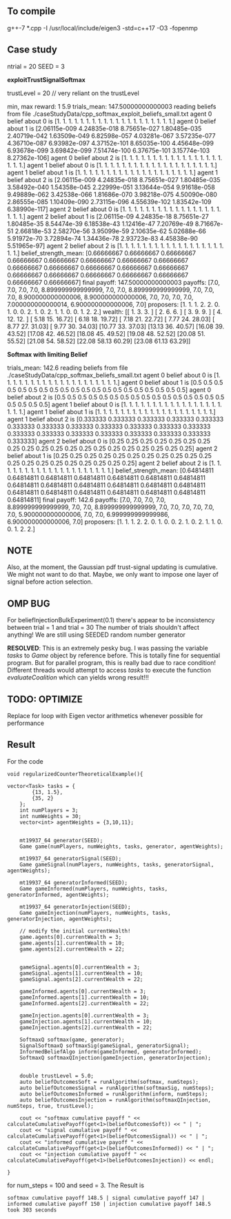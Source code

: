 ## To compile
 g++-7 *.cpp -I /usr/local/include/eigen3 -std=c++17 -O3 -fopenmp 




## Case study

ntrial = 20
SEED = 3

__exploitTrustSignalSoftmax__

trustLevel = 20 // very reliant on the trustLevel

min, max reward: 1 5.9
trials_mean: 147.50000000000003
reading beliefs from file  ./caseStudyData/cpp_softmax_exploit_beliefs_small.txt
agent 0 belief about 0 is [1. 1. 1. 1. 1. 1. 1. 1. 1. 1. 1. 1. 1. 1. 1. 1. 1. 1. 1. 1.]
agent 0 belief about 1 is [2.06115e-009 4.24835e-018 8.75651e-027 1.80485e-035 2.40719e-042
 1.63509e-049 6.82598e-057 4.03281e-067 3.57235e-077 4.36710e-087
 6.93982e-097 4.37152e-101 8.65035e-100 4.45648e-099 6.93678e-099
 3.69842e-099 7.51474e-100 6.37675e-101 3.15774e-103 8.27362e-106]
agent 0 belief about 2 is [1. 1. 1. 1. 1. 1. 1. 1. 1. 1. 1. 1. 1. 1. 1. 1. 1. 1. 1. 1.]
agent 1 belief about 0 is [1. 1. 1. 1. 1. 1. 1. 1. 1. 1. 1. 1. 1. 1. 1. 1. 1. 1. 1. 1.]
agent 1 belief about 1 is [1. 1. 1. 1. 1. 1. 1. 1. 1. 1. 1. 1. 1. 1. 1. 1. 1. 1. 1. 1.]
agent 1 belief about 2 is [2.06115e-009 4.24835e-018 8.75651e-027 1.80485e-035 3.58492e-040
 1.54358e-045 2.22999e-051 3.13644e-054 9.91618e-058 9.49889e-062
 3.42538e-066 1.81686e-070 3.98218e-075 4.50090e-080 2.86555e-085
 1.10409e-090 2.73115e-096 4.55639e-102 1.83542e-109 6.38990e-117]
agent 2 belief about 0 is [1. 1. 1. 1. 1. 1. 1. 1. 1. 1. 1. 1. 1. 1. 1. 1. 1. 1. 1. 1.]
agent 2 belief about 1 is [2.06115e-09 4.24835e-18 8.75651e-27 1.80485e-35 8.54474e-39 6.18538e-43
 1.12416e-47 7.20769e-49 8.71667e-51 2.66818e-53 2.58270e-56 3.95099e-59
 2.10635e-62 5.02688e-66 5.91972e-70 3.72894e-74 1.34436e-78 2.93723e-83
 4.45838e-90 5.51965e-97]
agent 2 belief about 2 is [1. 1. 1. 1. 1. 1. 1. 1. 1. 1. 1. 1. 1. 1. 1. 1. 1. 1. 1. 1.]
belief_strength_mean: [0.66666667 0.66666667 0.66666667 0.66666667 0.66666667 0.66666667
 0.66666667 0.66666667 0.66666667 0.66666667 0.66666667 0.66666667
 0.66666667 0.66666667 0.66666667 0.66666667 0.66666667 0.66666667
 0.66666667 0.66666667]
final payoff: 147.50000000000003
payoffs:
 [7.0, 7.0, 7.0, 7.0, 8.899999999999999, 7.0, 7.0, 8.899999999999999, 7.0, 7.0, 7.0, 8.900000000000006, 8.900000000000006, 7.0, 7.0, 7.0, 7.0, 7.000000000000014, 6.900000000000006, 7.0]
proposers:
 [1. 1. 1. 2. 2. 0. 1. 0. 0. 2. 1. 0. 2. 1. 1. 0. 0. 1. 2. 2.]
wealth:
 [[ 1.    3.    3.  ]
 [ 2.    6.    6.  ]
 [ 3.    9.    9.  ]
 [ 4.   12.   12.  ]
 [ 5.18 15.   16.72]
 [ 6.18 18.   19.72]
 [ 7.18 21.   22.72]
 [ 7.77 24.   28.03]
 [ 8.77 27.   31.03]
 [ 9.77 30.   34.03]
 [10.77 33.   37.03]
 [13.13 36.   40.57]
 [16.08 39.   43.52]
 [17.08 42.   46.52]
 [18.08 45.   49.52]
 [19.08 48.   52.52]
 [20.08 51.   55.52]
 [21.08 54.   58.52]
 [22.08 58.13 60.29]
 [23.08 61.13 63.29]]
 
 
 __Softmax with limiting Belief__
 
 trials_mean: 142.6
reading beliefs from file  ./caseStudyData/cpp_softmax_beliefs_small.txt
agent 0 belief about 0 is [1. 1. 1. 1. 1. 1. 1. 1. 1. 1. 1. 1. 1. 1. 1. 1. 1. 1. 1. 1.]
agent 0 belief about 1 is [0.5 0.5 0.5 0.5 0.5 0.5 0.5 0.5 0.5 0.5 0.5 0.5 0.5 0.5 0.5 0.5 0.5 0.5
 0.5 0.5]
agent 0 belief about 2 is [0.5 0.5 0.5 0.5 0.5 0.5 0.5 0.5 0.5 0.5 0.5 0.5 0.5 0.5 0.5 0.5 0.5 0.5
 0.5 0.5]
agent 1 belief about 0 is [1. 1. 1. 1. 1. 1. 1. 1. 1. 1. 1. 1. 1. 1. 1. 1. 1. 1. 1. 1.]
agent 1 belief about 1 is [1. 1. 1. 1. 1. 1. 1. 1. 1. 1. 1. 1. 1. 1. 1. 1. 1. 1. 1. 1.]
agent 1 belief about 2 is [0.333333 0.333333 0.333333 0.333333 0.333333 0.333333 0.333333 0.333333
 0.333333 0.333333 0.333333 0.333333 0.333333 0.333333 0.333333 0.333333
 0.333333 0.333333 0.333333 0.333333]
agent 2 belief about 0 is [0.25 0.25 0.25 0.25 0.25 0.25 0.25 0.25 0.25 0.25 0.25 0.25 0.25 0.25
 0.25 0.25 0.25 0.25 0.25 0.25]
agent 2 belief about 1 is [0.25 0.25 0.25 0.25 0.25 0.25 0.25 0.25 0.25 0.25 0.25 0.25 0.25 0.25
 0.25 0.25 0.25 0.25 0.25 0.25]
agent 2 belief about 2 is [1. 1. 1. 1. 1. 1. 1. 1. 1. 1. 1. 1. 1. 1. 1. 1. 1. 1. 1. 1.]
belief_strength_mean: [0.64814811 0.64814811 0.64814811 0.64814811 0.64814811 0.64814811
 0.64814811 0.64814811 0.64814811 0.64814811 0.64814811 0.64814811
 0.64814811 0.64814811 0.64814811 0.64814811 0.64814811 0.64814811
 0.64814811 0.64814811]
final payoff: 142.6
payoffs:
 [7.0, 7.0, 7.0, 7.0, 8.899999999999999, 7.0, 7.0, 8.899999999999999, 7.0, 7.0, 7.0, 7.0, 7.0, 7.0, 5.900000000000006, 7.0, 7.0, 6.999999999999986, 6.900000000000006, 7.0]
proposers:
 [1. 1. 1. 2. 2. 0. 1. 0. 0. 2. 1. 0. 2. 1. 1. 0. 0. 1. 2. 2.]



## NOTE

Also, at the moment, the Gaussian pdf trust-signal updating is cumulative. We might not want to do that. Maybe, we only want to impose one layer of signal before action selection.




## OMP BUG

For beliefInjectionBulkExperiment(0.1)
there's appear to be inconsistency between trial = 1 and trial = 30
The number of trials shouldn't affect anything!
We are still using SEEDED random number generator


__RESOLVED__: This is an extremely pesky bug. I was passing the variable _tasks_ to _Game_ object by reference before. This is totally fine
for sequential program. But for parallel program, this is really bad due to race condition! Different threads would attempt to access _tasks_ to execute
the function _evaluateCoalition_ which can yields wrong result!!!


## TODO: OPTIMIZE
Replace for loop with Eigen vector arithmetics whenever possible for performance

## Result

For the code
```
void regularizedCounterTheoreticalExample(){

vector<Task> tasks = {
        {13, 1.5},
        {35, 2}
    };
    int numPlayers = 3;
    int numWeights = 30;
    vector<int> agentWeights = {3,10,11};


    mt19937_64 generator(SEED);
    Game game(numPlayers, numWeights, tasks, generator, agentWeights);

    mt19937_64 generatorSignal(SEED);
    Game gameSignal(numPlayers, numWeights, tasks, generatorSignal, agentWeights);

    mt19937_64 generatorInformed(SEED);
    Game gameInformed(numPlayers, numWeights, tasks, generatorInformed, agentWeights);

    mt19937_64 generatorInjection(SEED);
    Game gameInjection(numPlayers, numWeights, tasks, generatorInjection, agentWeights);

    // modify the initial currentWealth!
    game.agents[0].currentWealth = 3;
    game.agents[1].currentWealth = 10;
    game.agents[2].currentWealth = 22;


    gameSignal.agents[0].currentWealth = 3;
    gameSignal.agents[1].currentWealth = 10;
    gameSignal.agents[2].currentWealth = 22;

    gameInformed.agents[0].currentWealth = 3;
    gameInformed.agents[1].currentWealth = 10;
    gameInformed.agents[2].currentWealth = 22;

    gameInjection.agents[0].currentWealth = 3;
    gameInjection.agents[1].currentWealth = 10;
    gameInjection.agents[2].currentWealth = 22;

    SoftmaxQ softmax(game, generator);
    SignalSoftmaxQ softmaxSig(gameSignal, generatorSignal);
    InformedBeliefAlgo inform(gameInformed, generatorInformed);
    SoftmaxQ softmaxQInjection(gameInjection, generatorInjection);


    double trustLevel = 5.0;
    auto beliefOutcomesSoft = runAlgorithm(softmax, numSteps);
    auto beliefOutcomesSignal = runAlgorithm(softmaxSig, numSteps);
    auto beliefOutcomesInformed = runAlgorithm(inform, numSteps);
    auto beliefOutcomesInjection = runAlgorithm(softmaxQInjection, numSteps, true, trustLevel);

    cout << "softmax cumulative payoff " << calculateCumulativePayoff(get<1>(beliefOutcomesSoft)) << " | ";
    cout << "signal cumulative payoff " << calculateCumulativePayoff(get<1>(beliefOutcomesSignal)) << " | ";
    cout << "informed cumulative payoff " << calculateCumulativePayoff(get<1>(beliefOutcomesInformed)) << " | ";
    cout << "injection cumulative payoff " << calculateCumulativePayoff(get<1>(beliefOutcomesInjection)) << endl;

}
```
for num_steps = 100 and seed = 3.
The Result is
```
softmax cumulative payoff 148.5 | signal cumulative payoff 147 | informed cumulative payoff 150 | injection cumulative payoff 148.5
took 303 seconds
```
